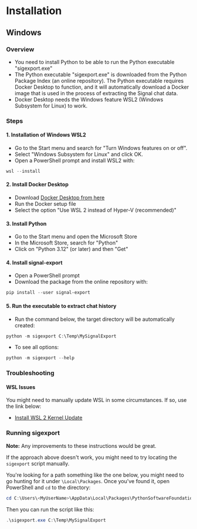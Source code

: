 # Installation
## Windows
### Overview
- You need to install Python to be able to run the Python executable "sigexport.exe"
- The Python executable "sigexport.exe" is downloaded from the Python Package Index (an online repository). The Python executable requires Docker Desktop to function, and it will automatically download a Docker image that is used in the process of extracting the Signal chat data.
- Docker Desktop needs the Windows feature WSL2 (Windows Subsystem for Linux) to work.

### Steps
#### 1. Installation of Windows WSL2
- Go to the Start menu and search for "Turn Windows features on or off".
- Select "Windows Subsystem for Linux" and click OK.
- Open a PowerShell prompt and install WSL2 with:
```powershell
wsl --install
```

#### 2. Install Docker Desktop
- Download [Docker Desktop from here](https://docs.docker.com/get-docker/)
- Run the Docker setup file
- Select the option "Use WSL 2 instead of Hyper-V (recommended)"

#### 3. Install Python
- Go to the Start menu and open the Microsoft Store
- In the Microsoft Store, search for "Python"
- Click on "Python 3.12" (or later) and then "Get"
	
#### 4. Install signal-export
- Open a PowerShell prompt
- Download the package from the online repository with:
```powershell
pip install --user signal-export
```

#### 5. Run the executable to extract chat history
- Run the command below, the target directory will be automatically created:
```powershell
python -m sigexport C:\Temp\MySignalExport
```

- To see all options:
```powershell
python -m sigexport --help
```

### Troubleshooting
#### WSL Issues
You might need to manually update WSL in some circumstances. If so, use the link below:
- [Install WSL 2 Kernel Update](https://learn.microsoft.com/en-us/windows/wsl/install-manual#step-4---download-the-linux-kernel-update-package)

### Running sigexport
**Note:** Any improvements to these instructions would be great.

If the approach above doesn't work, you might need to try locating the `sigexport` script manually.

You're looking for a path something like the one below, you might need to go hunting for it under `\Local\Packages`.
Once you've found it, open PowerShell and `cd` to the directory:
```powershell
cd C:\Users\<MyUserName>\AppData\Local\Packages\PythonSoftwareFoundation.Python.3.XX_<random-letters>\LocalCache\local-packages\Python3XX\Scripts\
```

Then you can run the script like this:
```powershell
.\sigexport.exe C:\Temp\MySignalExport
```
